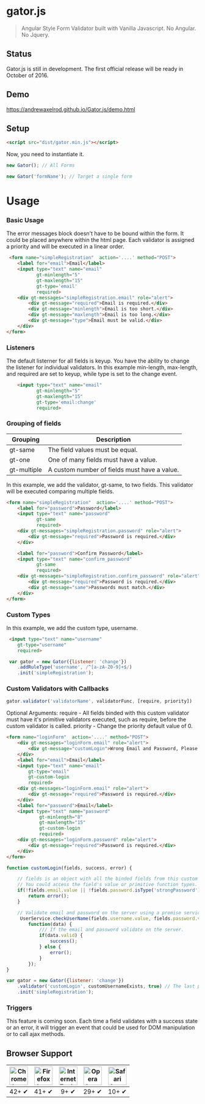 # gator.js

> Angular Style Form Validator built with Vanilla Javascript. No Angular. No Jquery. 

## Status

Gator.js is still in development. The first official release will be ready in October of 2016.

## Demo

https://andrewaxelrod.github.io/Gator.js/demo.html

## Setup

```html
<script src="dist/gator.min.js"></script>
```

Now, you need to instantiate it.   

```js
new Gator(); // All Forms
```

```js
new Gator('formName'); // Target a single form
```

# Usage

### Basic Usage

The error messages block doesn't have to be bound within the form. It could be placed anywhere within the html page. Each validator is assigned a priority and will be executed in a linear order. 

```html
 <form name="simpleRegistration"  action='....' method="POST">
    <label for="email">Email</label>
    <input type="text" name="email" 
           gt-minlength="5"
           gt-maxlength="15"
           gt-type='email'
           required>
    <div gt-messages="simpleRegistration.email" role="alert">
        <div gt-message="required">Email is required.</div>
        <div gt-message="minlength">Email is too short.</div>
        <div gt-message="maxlength">Email is too long.</div>
        <div gt-message="type">Email must be valid.</div>
    </div>
</form>
```

### Listeners 

The default listerner for all fields is keyup. You have the ability to change the listener for individual validators. In this example min-length, max-length, and required are set to keyup, while type is set to the change event.

```html
    <input type="text" name="email" 
           gt-minlength="5"
           gt-maxlength="15"
           gt-type='email:change'
           required>
```

### Grouping of fields

| Grouping         | Description                                   |
|------------------|-----------------------------------------------| 
| gt-same          | The field values must be equal.               |        
| gt-one           | One of many fields must have a value.         |                    
| gt-multiple      | A custom number of fields must have a value.  |                         

In this example, we add the validator, gt-same, to two fields. This validator will be executed comparing multiple fields. 

```html
<form name="simpleRegistration"  action='....' method="POST">
    <label for="password">Password</label>
    <input type="text" name="password" 
           gt-same
           required>
    <div gt-messages="simpleRegistration.password" role="alert">
        <div gt-message="required">Password is required.</div>
    </div>

    <label for="password">Confirm Password</label>
    <input type="text" name="confirm_password" 
           gt-same
           required>
    <div gt-messages="simpleRegistration.confirm_password" role="alert">
        <div gt-message="required">Password is required.</div>
        <div gt-message="same">Passwords must match.</div>
    </div>
</form>
```

### Custom Types 

In this example, we add the custom type, username.

```html
 <input type="text" name="username" 
    gt-type="username"
    required>
```

```js
 var gator = new Gator({listener: 'change'})
    .addRuleType('username', /^[a-zA-Z0-9]+$/)
    .init('simpleRegistration');

```

### Custom Validators with Callbacks 

```js
gator.validator('validatorName', validatorFunc, [require, priority]) 
```

Optional Arguments: 
require - All fields binded with this custom validator must have it's primitive validators executed, such as require, before the custom validator is called.
priority - Change the priority default value of 0.

```html
<form name="loginForm"  action='....' method="POST">
    <div gt-messages="loginForm.email" role="alert">
        <div gt-message="customLogin">Wrong Email and Password, Please try again.</div>
    </div>
    <label for="email">Email</label>
    <input type="text" name="email" 
        gt-type="email"
        gt-custom-login
        required>
    <div gt-messages="loginForm.email" role="alert">
        <div gt-message="required">Password is required.</div>
    </div>
    <label for="password">Email</label>
    <input type="text" name="password" 
            gt-minlength="8"
            gt-maxlength="15"
            gt-custom-login
            required>
    <div gt-messages="loginForm.password" role="alert">
        <div gt-message="required">Password is required.</div>
    </div>
</form>
```

```js
function customLogin(fields, success, error) {

    // fields is an object with all the binded fields from this custom valdiator. 
    // You could access the field's value or primitive function types.
    if(!fields.email.value || !fields.password.isType('strongPassword') {
        return error();
    } 

    // Validate email and password on the server using a promise service.
     UserService.checkUserName(fields.username.value, fields.password.value).then(
        function(data) {
            /// If the email and password validate on the server.  
            if(data.valid) {
                success();
            } else {
                error();
            }
        });
}

var gator = new Gator({listener: 'change'})
    .validator('customLogin', customUsernameExists, true) // The last param: The email and password must validate require, minlength, and maxlength before this funciton is called.
    .init('simpleRegistration');
```

### Triggers

This feature is coming soon. Each time a field validates with a success state or an error, it will trigger an event that could be used for DOM manipulation or to call ajax methods.

## Browser Support

| <img src="https://clipboardjs.com/assets/images/chrome.png" width="48px" height="48px" alt="Chrome logo"> | <img src="https://clipboardjs.com/assets/images/firefox.png" width="48px" height="48px" alt="Firefox logo"> | <img src="https://clipboardjs.com/assets/images/ie.png" width="48px" height="48px" alt="Internet Explorer logo"> | <img src="https://clipboardjs.com/assets/images/opera.png" width="48px" height="48px" alt="Opera logo"> | <img src="https://clipboardjs.com/assets/images/safari.png" width="48px" height="48px" alt="Safari logo"> |
|:---:|:---:|:---:|:---:|:---:|
| 42+ ✔ | 41+ ✔ | 9+ ✔ | 29+ ✔ | 10+ ✔ |